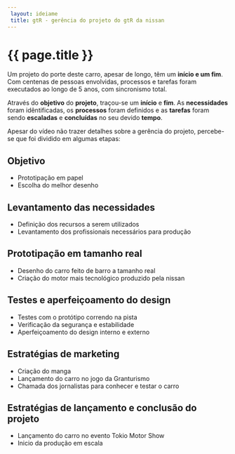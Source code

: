 ```yaml
---
 layout: ideiame
 title: gtR - gerência do projeto do gtR da nissan
---
```


# {{ page.title }} 

Um projeto do porte deste carro, apesar de longo, têm um **início e um fim**. Com centenas de pessoas envolvidas, processos e tarefas foram executados ao longo de 5 anos, com sincronismo total. 

Através do **objetivo** do **projeto**, traçou-se um **início** e **fim**. As **necessidades** foram idêntificadas, os **processos** foram definidos e as **tarefas** foram sendo **escaladas** e **concluídas** no seu devido **tempo**.

Apesar do vídeo não trazer detalhes sobre a gerência do projeto, percebe-se que foi dividido em algumas etapas:

## Objetivo

* Prototipação em papel
* Escolha do melhor desenho

## Levantamento das necessidades

* Definição dos recursos a serem utilizados
* Levantamento dos profissionais necessários para produção

## Prototipação em tamanho real
  
* Desenho do carro feito de barro a tamanho real
* Criação do motor mais tecnológico produzido pela nissan

## Testes e aperfeiçoamento do design

* Testes com o protótipo correndo na pista
* Verificação da segurança e estabilidade
* Aperfeiçoamento do design interno e externo

## Estratégias de marketing

* Criação do manga
* Lançamento do carro no jogo da Granturismo 
* Chamada dos jornalistas para conhecer e testar o carro

## Estratégias de lançamento e conclusão do projeto

* Lançamento do carro no evento Tokio Motor Show 
* Inicio da produção em escala

